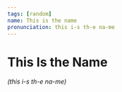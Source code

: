 ```yaml
---
tags: [random]
name: This is the name
pronunciation: this i-s th-e na-me
---
```

# This Is the Name
*(this i-s th-e na-me)*

